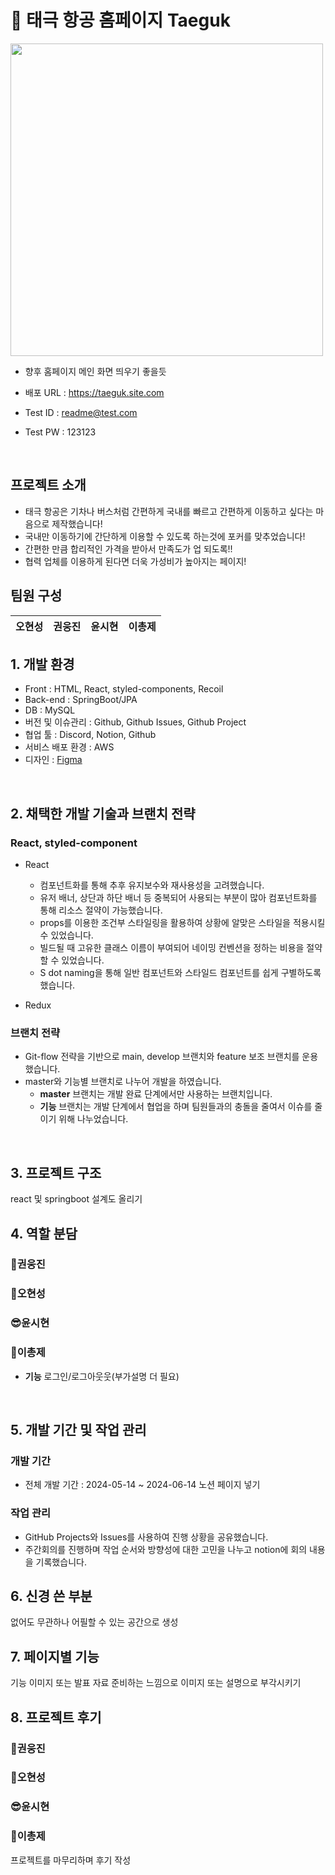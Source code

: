 # 📖 태극 항공 홈페이지 Taeguk

<img src="https://github.com/Final-Project-Team-2/.github/assets/156178513/06d6887c-dfb0-4170-936d-8ddca8c5023d" width="500px" height="500px"/>

- 향후 홈페이지 메인 화면 띄우기 좋을듯


- 배포 URL : https://taeguk.site.com
- Test ID : readme@test.com
- Test PW : 123123

<br>

## 프로젝트 소개

- 태극 항공은 기차나 버스처럼 간편하게 국내를 빠르고 간편하게 이동하고 싶다는 마음으로 제작했습니다!
- 국내만 이동하기에 간단하게 이용할 수 있도록 하는것에 포커를 맞추었습니다!
- 간편한 만큼 합리적인 가격을 받아서 만족도가 업 되도록!!
- 협력 업체를 이용하게 된다면 더욱 가성비가 높아지는 페이지!


## 팀원 구성
| **오현성** | **권웅진** | **윤시현** | **이총제** |
| :------: |  :------: | :------: | :------: |

## 1. 개발 환경

- Front : HTML, React, styled-components, Recoil
- Back-end : SpringBoot/JPA
- DB : MySQL
- 버전 및 이슈관리 : Github, Github Issues, Github Project
- 협업 툴 : Discord, Notion, Github
- 서비스 배포 환경 : AWS
- 디자인 : [Figma](https://www.figma.com/file/fAisC2pEKzxTOzet9CfqML/README(oh-my-code)?node-id=39%3A1814)

<br>

## 2. 채택한 개발 기술과 브랜치 전략

### React, styled-component

- React
    - 컴포넌트화를 통해 추후 유지보수와 재사용성을 고려했습니다.
    - 유저 배너, 상단과 하단 배너 등 중복되어 사용되는 부분이 많아 컴포넌트화를 통해 리소스 절약이 가능했습니다.
    - props를 이용한 조건부 스타일링을 활용하여 상황에 알맞은 스타일을 적용시킬 수 있었습니다.
    - 빌드될 때 고유한 클래스 이름이 부여되어 네이밍 컨벤션을 정하는 비용을 절약할 수 있었습니다.
    - S dot naming을 통해 일반 컴포넌트와 스타일드 컴포넌트를 쉽게 구별하도록 했습니다.

- Redux    

### 브랜치 전략

- Git-flow 전략을 기반으로 main, develop 브랜치와 feature 보조 브랜치를 운용했습니다.
- master와 기능별 브랜치로 나누어 개발을 하였습니다.
    - **master** 브랜치는 개발 완료 단계에서만 사용하는 브랜치입니다.
    - **기능** 브랜치는 개발 단계에서 협업을 하며 팀원들과의 충돌을 줄여서 이슈를 줄이기 위해 나누었습니다. 

<br>

## 3. 프로젝트 구조

react 및 springboot 설계도 올리기

## 4. 역할 분담

### 🍊권웅진

### 👻오현성

### 😎윤시현

### 🐬이총제
- **기능**
    로그인/로그아웃웃(부가설명 더 필요)
    
<br>

## 5. 개발 기간 및 작업 관리

### 개발 기간

- 전체 개발 기간 : 2024-05-14 ~ 2024-06-14
노션 페이지 넣기


### 작업 관리

- GitHub Projects와 Issues를 사용하여 진행 상황을 공유했습니다.
- 주간회의를 진행하며 작업 순서와 방향성에 대한 고민을 나누고 notion에 회의 내용을 기록했습니다.


## 6. 신경 쓴 부분

없어도 무관하나 어필할 수 있는 공간으로 생성


## 7. 페이지별 기능

기능 이미지 또는 발표 자료 준비하는 느낌으로 이미지 또는 설명으로 부각시키기

## 8. 프로젝트 후기

### 🍊권웅진

### 👻오현성

### 😎윤시현

### 🐬이총제
프로젝트를 마무리하며 후기 작성


